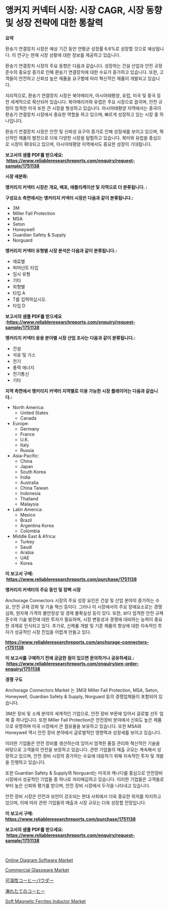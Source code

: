 <p><h1>앵커지 커넥터 시장: 시장 CAGR, 시장 동향 및 성장 전략에 대한 통찰력</h1></p><p><strong>요약</strong></p>
<p><p>환송기 연결장치 시장은 예상 기간 동안 연평균 성장률 6.6%로 성장할 것으로 예상됩니다. 이 연구는 현재 시장 상황에 대한 정보를 제공하고 있습니다.</p><p>환송기 연결장치 시장의 주요 동향은 다음과 같습니다. 성장하는 건설 산업과 안전 규정 준수의 중요성 증가로 인해 환송기 연결장치에 대한 수요가 증가하고 있습니다. 또한, 고객들이 안전하고 신뢰성 높은 제품을 요구함에 따라 혁신적인 제품이 개발되고 있습니다.</p><p>지리적으로, 환송기 연결장치 시장은 북아메리카, 아시아태평양, 유럽, 미국 및 중국 등 전 세계적으로 확산되어 있습니다. 북아메리카와 유럽은 주요 시장으로 꼽히며, 안전 규정이 엄격한 미국 또한 큰 시장을 형성하고 있습니다. 아시아태평양 지역에서는 중국이 환송기 연결장치 시장에서 중요한 역할을 하고 있으며, 빠르게 성장하고 있는 시장 중 하나입니다.</p><p>환송기 연결장치 시장은 안전 및 신뢰성 요구의 증가로 인해 성장세를 보이고 있으며, 혁신적인 제품의 발전으로 더욱 다양한 시장을 탐험하고 있습니다. 북미와 유럽을 중심으로 시장이 확대되고 있으며, 아시아태평양 지역에서도 중요한 성장이 기대됩니다.</p></p>
<p><strong>보고서의 샘플 PDF를 받으세요: &nbsp;<a href="https://www.reliableresearchreports.com/enquiry/request-sample/1751138">https://www.reliableresearchreports.com/enquiry/request-sample/1751138</a></strong></p>
<p><strong>시장 세분화:</strong></p>
<p><strong> 앵커리지 커넥터 시장은 개요, 배포, 애플리케이션 및 지역으로 더 분류됩니다. :</strong></p>
<p><strong>구성요소 측면에서는 앵커리지 커넥터 시장은 다음과 같이 분류됩니다.:</strong></p>
<p><ul><li>3M</li><li>Miller Fall Protection</li><li>MSA</li><li>Seton</li><li>Honeywell</li><li>Guardian Safety & Supply</li><li>Norguard</li></ul></p>
<p><strong> 앵커리지 커넥터 유형별 시장 분석은 다음과 같이 분류됩니다.:</strong></p>
<p><ul><li>재료별</li><li>퍼머넌트 타입</li><li>임시 유형</li><li>기타</li><li>외형별</li><li>타입 A</li><li>T를 입력하십시오.</li><li>타입 D</li></ul></p>
<p><strong>보고서의 샘플 PDF를 받으세요 :<a href="https://www.reliableresearchreports.com/enquiry/request-sample/1751138">https://www.reliableresearchreports.com/enquiry/request-sample/1751138</a></strong></p>
<p><strong> 앵커리지 커넥터 응용 분야별 시장 산업 조사는 다음과 같이 분류됩니다.:</strong></p>
<p><ul><li>건설</li><li>석유 및 가스</li><li>전기</li><li>풍력 에너지</li><li>전기통신</li><li>기타</li></ul></p>
<p><strong>지역 측면에서 앵커리지 커넥터 지역별로 이용 가능한 시장 플레이어는 다음과 같습니다.:</strong></p>
<p><ul>
    <li>
        North America:
        <ul>
            <li>United States</li>
            <li>Canada</li>
        </ul>
    </li>
    <li>
        Europe:
        <ul>
            <li>Germany</li>
            <li>France</li>
            <li>U.K.</li>
            <li>Italy</li>
            <li>Russia</li>
        </ul>
    </li>
    <li>
        Asia-Pacific:
        <ul>
            <li>China</li>
            <li>Japan</li>
            <li>South Korea</li>
            <li>India</li>
            <li>Australia</li>
            <li>China Taiwan</li>
            <li>Indonesia</li>
            <li>Thailand</li>
            <li>Malaysia</li>
        </ul>
    </li>
    <li>
        Latin America:
        <ul>
            <li>Mexico</li>
            <li>Brazil</li>
            <li>Argentina Korea</li>
            <li>Colombia</li>
        </ul>
    </li>
    <li>
        Middle East & Africa:
        <ul>
            <li>Turkey</li>
            <li>Saudi</li>
            <li>Arabia</li>
            <li>UAE</li>
            <li>Korea</li>
        </ul>
    </li>
    </ul></p>
<p><strong>이 보고서 구매: &nbsp;<a href="https://www.reliableresearchreports.com/purchase/1751138">https://www.reliableresearchreports.com/purchase/1751138</a></strong></p>
<p><strong>앵커리지 커넥터의 주요 동인 및 장벽 시장</strong></p>
<p><p>Anchorage Connectors 시장의 주요 성장 요인은 건설 및 산업 분야의 증가하는 수요, 안전 규제 강화 및 기술 혁신 등이다. 그러나 이 시장에서의 주요 장애요소로는 경쟁 심화, 원자재 가격의 불안정성 및 경제 불확실성 등이 있다. 또한, 보다 엄격한 안전 규제 준수와 기술 발전에 대한 투자가 필요하며, 시장 변동성과 경쟁에 대비하는 능력이 중요한 과제로 인식되고 있다. 추가로, 신제품 개발 및 기존 제품의 향상에 대한 지속적인 투자가 성공적인 시장 진입을 어렵게 만들고 있다.</p></p>
<p><strong><a href="https://www.reliableresearchreports.com/anchorage-connectors-r1751138">https://www.reliableresearchreports.com/anchorage-connectors-r1751138</a></strong></p>
<p><strong>이 보고서를 구매하기 전에 궁금한 점이 있으면 문의하거나 공유하세요.: &nbsp;<a href="https://www.reliableresearchreports.com/enquiry/pre-order-enquiry/1751138">https://www.reliableresearchreports.com/enquiry/pre-order-enquiry/1751138</a></strong></p>
<p><strong>경쟁 구도</strong></p>
<p><p>Anchorage Connectors Market 는 3M과 Miller Fall Protection, MSA, Seton, Honeywell, Guardian Safety & Supply, Norguard 등의 경쟁업체들이 포함되어 있습니다.</p><p>3M은 장비 및 소재 분야의 세계적인 기업으로, 안전 장비 부문에 있어서 글로벌 선두 업체 중 하나입니다. 또한 Miller Fall Protection은 안전장비 분야에서 신뢰도 높은 제품으로 유명하며 미국 시장에서 큰 점유율을 보유하고 있습니다. 또한 MSA와 Honeywell 역시 안전 장비 분야에서 글로벌적인 영향력과 성장세를 보이고 있습니다.</p><p>이러한 기업들은 안전 장비를 생산하는데 있어서 엄격한 품질 관리와 혁신적인 기술을 바탕으로 고객들의 안전을 보장하고 있습니다. 관련 기업들의 매출 규모는 계속해서 성장하고 있으며, 안전 장비 시장의 증가하는 수요에 대응하기 위해 지속적인 투자 및 개발을 진행하고 있습니다.</p><p>또한 Guardian Safety & Supply와 Norguard는 미국과 캐나다를 중심으로 안전장비 시장에서 성공적인 기업들 중 하나로 자리매김하고 있습니다. 이러한 기업들은 고객들로부터 높은 신뢰와 평가를 받으며, 안전 장비 시장에서 두각을 나타내고 있습니다.</p><p>안전 장비 시장은 안전과 보안이 강조되는 현대 사회에서 더욱 중요한 위치를 차지하고 있으며, 이에 따라 관련 기업들의 매출과 시장 규모는 더욱 성장할 전망입니다.</p></p>
<p><strong>이 보고서 구매: &nbsp; <a href="https://www.reliableresearchreports.com/purchase/1751138">https://www.reliableresearchreports.com/purchase/1751138</a></strong></p>
<p><strong>보고서의 샘플 PDF를 받으세요: &nbsp;<a href="https://www.reliableresearchreports.com/enquiry/request-sample/1751138">https://www.reliableresearchreports.com/enquiry/request-sample/1751138</a></strong><strong></strong></p>
<p>&nbsp;</p>
<p><p><a href="https://github.com/juniordelafrance/Market-Research-Report-List-2/blob/main/online-diagram-software-market.md">Online Diagram Software Market</a></p><p><a href="https://issuu.com/reportprime-2/docs/commercial-glassware-market-size-2030.pptx">Commercial Glassware Market</a></p><p><a href="https://github.com/moulafa/Market-Research-Report-List-1/blob/main/629164525314.md">可溶性コーヒーパウダー</a></p><p><a href="https://github.com/nxboeu02965442/Market-Research-Report-List-1/blob/main/316027425313.md">淹れたてのコーヒー</a></p><p><a href="https://angry-finch-aaf.notion.site/Soft-Magnetic-Ferrites-Inductor-Market-Trends-and-Market-Analysis-forecasted-for-period-2024-2031-d2af5d72065a47d88e73acf544d5c297">Soft Magnetic Ferrites Inductor Market</a></p></p>
